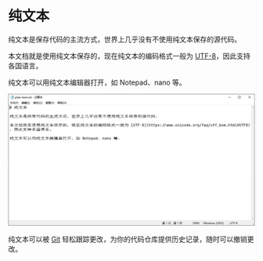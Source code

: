 # 纯文本

纯文本是保存代码的主流方式，世界上几乎没有不使用纯文本保存的源代码。

本文档就是使用纯文本保存的，现在纯文本的编码格式一般为 [UTF-8](https://www.unicode.org/faq/utf_bom.html#UTF8)，因此支持各国语言。

纯文本可以用纯文本编辑器打开，如 Notepad、nano 等。

![用 Notepad 打开本文档的屏幕截图](./img/screenshot-of-notepad.png)

纯文本可以被 [Git](./git.md) 轻松跟踪更改，为你的代码仓库提供历史记录，随时可以撤销更改。
